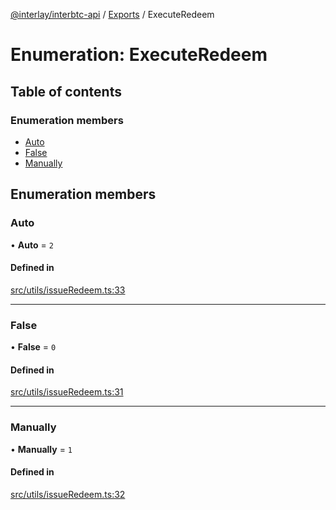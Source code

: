 [@interlay/interbtc-api](/README.md) / [Exports](/modules.md) / ExecuteRedeem

# Enumeration: ExecuteRedeem

## Table of contents

### Enumeration members

- [Auto](/enums/ExecuteRedeem.md#auto)
- [False](/enums/ExecuteRedeem.md#false)
- [Manually](/enums/ExecuteRedeem.md#manually)

## Enumeration members

### Auto

• **Auto** = `2`

#### Defined in

[src/utils/issueRedeem.ts:33](https://github.com/interlay/interbtc-api/blob/5eab153/src/utils/issueRedeem.ts#L33)

___

### False

• **False** = `0`

#### Defined in

[src/utils/issueRedeem.ts:31](https://github.com/interlay/interbtc-api/blob/5eab153/src/utils/issueRedeem.ts#L31)

___

### Manually

• **Manually** = `1`

#### Defined in

[src/utils/issueRedeem.ts:32](https://github.com/interlay/interbtc-api/blob/5eab153/src/utils/issueRedeem.ts#L32)

